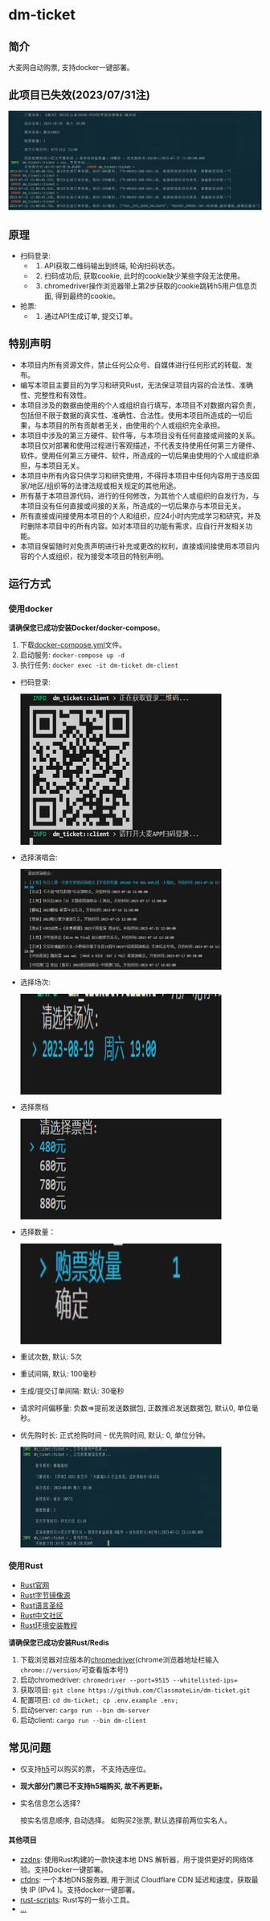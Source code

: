 # dm-ticket

## 简介

大麦网自动购票, 支持docker一键部署。


## **此项目已失效(2023/07/31注)**
![invalid](./imgs/invalid.png)

## 原理

- 扫码登录: 
  - 1. API获取二维码输出到终端, 轮询扫码状态。
  - 2. 扫码成功后, 获取cookie, 此时的cookie缺少某些字段无法使用。
  - 3. chromedriver操作浏览器带上第2步获取的cookie跳转h5用户信息页面, 得到最终的cookie。
- 抢票:
  - 1. 通过API生成订单, 提交订单。



## 特别声明

- 本项目内所有资源文件，禁止任何公众号、自媒体进行任何形式的转载、发布。
- 编写本项目主要目的为学习和研究Rust，无法保证项目内容的合法性、准确性、完整性和有效性。
- 本项目涉及的数据由使用的个人或组织自行填写，本项目不对数据内容负责，包括但不限于数据的真实性、准确性、合法性。使用本项目所造成的一切后果，与本项目的所有贡献者无关，由使用的个人或组织完全承担。
- 本项目中涉及的第三方硬件、软件等，与本项目没有任何直接或间接的关系。本项目仅对部署和使用过程进行客观描述，不代表支持使用任何第三方硬件、软件。使用任何第三方硬件、软件，所造成的一切后果由使用的个人或组织承担，与本项目无关。
- 本项目中所有内容只供学习和研究使用，不得将本项目中任何内容用于违反国家/地区/组织等的法律法规或相关规定的其他用途。
- 所有基于本项目源代码，进行的任何修改，为其他个人或组织的自发行为，与本项目没有任何直接或间接的关系，所造成的一切后果亦与本项目无关。
- 所有直接或间接使用本项目的个人和组织，应24小时内完成学习和研究，并及时删除本项目中的所有内容。如对本项目的功能有需求，应自行开发相关功能。
- 本项目保留随时对免责声明进行补充或更改的权利，直接或间接使用本项目内容的个人或组织，视为接受本项目的特别声明。

## 运行方式


### 使用docker

**请确保您已成功安装Docker/docker-compose**。

1. 下载[docker-compose.yml](https://github.com/ClassmateLin/dm-ticket/blob/main/docker-compose.yml)文件。
2. 启动服务: `docker-compose up -d`
3. 执行任务: `docker exec -it dm-ticket dm-client`
  
- 扫码登录: 
  
  <img src="./imgs/1.png" width = "400" height = "300" alt="扫码登录" align=center />

- 选择演唱会: 

  <img src="./imgs/2.png" width = "400" height = "200" alt="演唱会" align=center />


- 选择场次:
  
  <img src="./imgs/3.png" width = "400" height = "200" alt="场次" align=center />


- 选择票档

  <img src="./imgs/4.png" width = "400" height = "200" alt="票档" align=center />

- 选择数量：

  <img src="./imgs/5.png" width = "400" height = "200" alt="数量" align=center />


- 重试次数, 默认: 5次

- 重试间隔, 默认: 100毫秒

- 生成/提交订单间隔: 默认: 30毫秒

- 请求时间偏移量: 负数=>提前发送数据包, 正数推迟发送数据包, 默认0, 单位毫秒。

- 优先购时长: 正式抢购时间 - 优先购时间, 默认: 0, 单位分钟。

  <img src="./imgs/example.png" width = "400" height = "200" alt="数量" align=center />

### 使用Rust

- [Rust官网](https://www.rust-lang.org/)
- [Rust字节镜像源](https://rsproxy.cn/)
- [Rust语言圣经](https://course.rs/about-book.html)
- [Rust中文社区](https://rustcc.cn/)
- [Rust环境安装教程](https://course.rs/first-try/installation.html)

**请确保您已成功安装Rust/Redis**

1. 下载浏览器对应版本的[chromedriver](https://chromedriver.chromium.org/downloads)(chrome浏览器地址栏输入`chrome://version/`可查看版本号!)
2. 启动chromedriver: `chromedriver --port=9515 --whitelisted-ips=`
3. 获取项目: `git clone https://github.com/ClassmateLin/dm-ticket.git`
4. 配置项目: `cd dm-ticket; cp .env.example .env;`
5. 启动server: `cargo run --bin dm-server`
6. 启动client: `cargo run --bin dm-client`




## 常见问题

- 仅支持[h5](https://m.damai.cn)可以购买的票， 不支持选座位。

- **现大部分门票已不支持h5端购买, 故不再更新。**

- 实名信息怎么选择?

  按实名信息顺序, 自动选择。 如购买2张票, 默认选择前两位实名人。

#### 其他项目
- [zzdns](https://github.com/ClassmateLin/zzdns): 使用Rust构建的一款快速本地 DNS 解析器，用于提供更好的网络体验。支持Docker一键部署。
- [cfdns](https://github.com/ClassmateLin/cfdns): 一个本地DNS服务器, 用于测试 Cloudflare CDN 延迟和速度，获取最快 IP (IPv4 )。支持docker一键部署。
- [rust-scripts](https://github.com/ClassmateLin/rust-scripts): Rust写的一些小工具。
- [...](https://github.com/ClassmateLin?tab=repositories&q=&type=&language=&sort=) 

